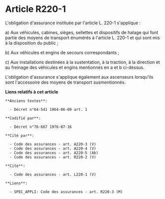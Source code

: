 # Article R220-1

L'obligation d'assurance instituée par l'article L. 220-1 s'applique : 

a) Aux véhicules, cabines, sièges, sellettes et dispositifs de halage qui font partie des moyens de transport énumérés à
l'article L. 220-1 et qui sont mis à la disposition du public ; 

b) Aux véhicules et engins de secours correspondants ; 

c) Aux installations destinées à la sustentation, à la traction, à la direction et au freinage des véhicules et engins
mentionnés en a et b ci-dessus. 

L'obligation d'assurance s'applique également aux ascenseurs lorsqu'ils sont l'accessoire des moyens de transport
susmentionnés.

**Liens relatifs à cet article**

	**Anciens textes**:

	  - Décret n°64-541 1964-06-09 art. 1

	**Codifié par**:

	  - Décret n°76-667 1976-07-16

	**Cité par**:

	  - Code des assurances - art. A220-3 (V)
	  - Code des assurances - art. A220-4 (V)
	  - Code des assurances - art. A220-5 (Ab)
	  - Code des assurances - art. R220-2 (V)

	**Cite**:

	  - Code des assurances - art. L220-1 (V)

	**Liens**:

	  - SPEC_APPLI: Code des assurances - art. R220-3 (M)
